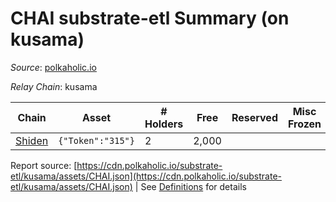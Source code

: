 # CHAI substrate-etl Summary (on kusama)

_Source_: [polkaholic.io](https://polkaholic.io)

*Relay Chain*: kusama


| Chain | Asset | # Holders | Free | Reserved | Misc Frozen | Frozen | Price |
| ----- | ----- | --------- | ---- | -------- | ----------- | ------ | ----- |
| [Shiden](/kusama/2007-shiden) | `{"Token":"315"}` | 2 | 2,000  |   |    |   |  |

Report source: [https://cdn.polkaholic.io/substrate-etl/kusama/assets/CHAI.json](https://cdn.polkaholic.io/substrate-etl/kusama/assets/CHAI.json) | See [Definitions](/DEFINITIONS.md) for details

